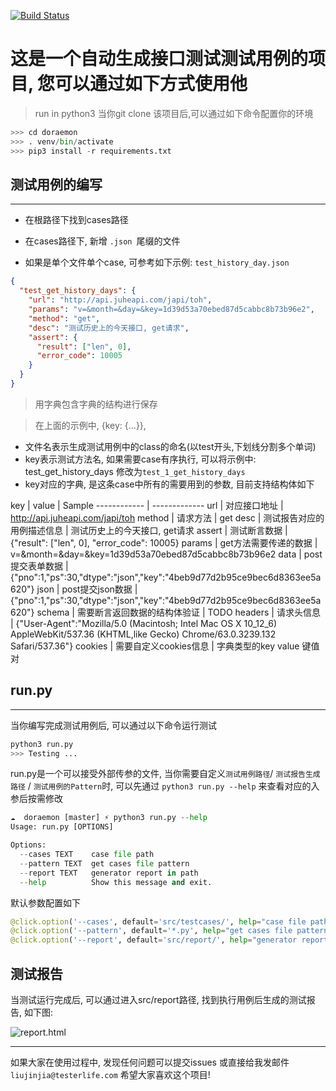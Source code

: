 
[![Build Status](https://travis-ci.org/TesterlifeRaymond/doraemon.svg?branch=master)](https://travis-ci.org/TesterlifeRaymond/doraemon)

#   这是一个自动生成接口测试测试用例的项目, 您可以通过如下方式使用他

> run in python3
当你git clone 该项目后,可以通过如下命令配置你的环境

```python
>>> cd doraemon
>>> . venv/bin/activate
>>> pip3 install -r requirements.txt
```
## 测试用例的编写
-----------------
* 在根路径下找到cases路径
* 在cases路径下, 新增 `.json `尾缀的文件

* 如果是单个文件单个case, 可参考如下示例: `test_history_day.json`


```json
{
  "test_get_history_days": {
    "url": "http://api.juheapi.com/japi/toh",
    "params": "v=&month=&day=&key=1d39d53a70ebed87d5cabbc8b73b96e2",
    "method": "get",
    "desc": "测试历史上的今天接口, get请求",
    "assert": {
      "result": ["len", 0],
      "error_code": 10005
    }
  }
}
```

> 用字典包含字典的结构进行保存

> 在上面的示例中, {key: {...}}, 
* 文件名表示生成测试用例中的class的命名(以test开头,下划线分割多个单词)
* key表示测试方法名, 如果需要case有序执行, 可以将示例中: test_get_history_days 修改为`test_1_get_history_days`
* key对应的字典, 是这条case中所有的需要用到的参数, 目前支持结构体如下


key | value | Sample
------------ | -------------
url | 对应接口地址 | http://api.juheapi.com/japi/toh
method | 请求方法 | get
desc | 测试报告对应的用例描述信息 |  测试历史上的今天接口, get请求
assert | 测试断言数据 | {"result": ["len", 0], "error_code": 10005}
params | get方法需要传递的数据 | v=&month=&day=&key=1d39d53a70ebed87d5cabbc8b73b96e2
data | post提交表单数据 | {"pno":1,"ps":30,"dtype":"json","key":"4beb9d77d2b95ce9bec6d8363ee5a620"}
json | post提交json数据 | {"pno":1,"ps":30,"dtype":"json","key":"4beb9d77d2b95ce9bec6d8363ee5a620"}
schema | 需要断言返回数据的结构体验证 | TODO
headers | 请求头信息 | {"User-Agent":"Mozilla\/5.0 (Macintosh; Intel Mac OS X 10_12_6) AppleWebKit\/537.36 (KHTML,like Gecko) Chrome\/63.0.3239.132 Safari\/537.36"}
cookies | 需要自定义cookies信息 | 字典类型的key value 键值对


## run.py
----------------
当你编写完成测试用例后, 可以通过以下命令运行测试
```python
python3 run.py
>>> Testing ...
```

run.py是一个可以接受外部传参的文件, 当你需要自定义`测试用例路径`/ `测试报告生成路径` / `测试用例的Pattern`时, 可以先通过 ```python3 run.py --help``` 来查看对应的入参后按需修改

```python
☁  doraemon [master] ⚡ python3 run.py --help
Usage: run.py [OPTIONS]

Options:
  --cases TEXT    case file path
  --pattern TEXT  get cases file pattern
  --report TEXT   generator report in path
  --help          Show this message and exit.
```

默认参数配置如下
```python
@click.option('--cases', default='src/testcases/', help="case file path")
@click.option('--pattern', default='*.py', help="get cases file pattern")
@click.option('--report', default='src/report/', help="generator report in path")
```

## 测试报告

当测试运行完成后, 可以通过进入src/report路径, 找到执行用例后生成的测试报告, 如下图:

![report.html](https://raw.githubusercontent.com/TesterlifeRaymond/doraemon/master/imgs/%E6%B5%8B%E8%AF%95%E6%8A%A5%E5%91%8A.png)

--------------

如果大家在使用过程中, 发现任何问题可以提交issues 或直接给我发邮件`liujinjia@testerlife.com`
希望大家喜欢这个项目!

